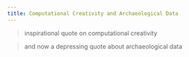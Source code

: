```yaml
---
title: Computational Creativity and Archaeological Data
---
```


> inspirational quote on computational creativity

> and now a depressing quote about archaeological data 

